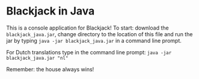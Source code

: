 # Blackjack in Java

This is a console application for Blackjack! 
To start: download the `blackjack_java.jar`, change directory to the location of this file and run the jar by typing `java -jar blackjack_java.jar` in a command line prompt. 

For Dutch translations type in the command line prompt: `java -jar blackjack_java.jar "nl"`

Remember: the house always wins!
